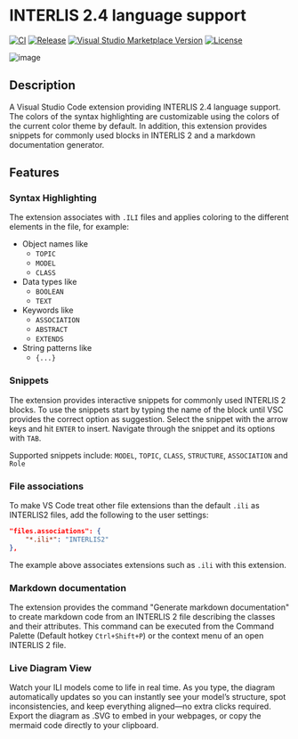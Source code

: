 # INTERLIS 2.4 language support

[![CI](https://github.com/GeoWerkstatt/vsc_interlis2_extension/actions/workflows/ci.yml/badge.svg?branch=master)](https://github.com/GeoWerkstatt/vsc_interlis2_extension/actions/workflows/ci.yml)
[![Release](https://github.com/GeoWerkstatt/vsc_interlis2_extension/actions/workflows/release.yml/badge.svg)](https://github.com/GeoWerkstatt/vsc_interlis2_extension/actions/workflows/release.yml)
[![Visual Studio Marketplace Version](https://img.shields.io/visual-studio-marketplace/v/geowerkstatt.InterlisLanguageSupport)](https://marketplace.visualstudio.com/items?itemName=geowerkstatt.InterlisLanguageSupport)
[![License](https://img.shields.io/github/license/GeoWerkstatt/vsc_interlis2_extension)](https://github.com/GeoWerkstatt/vsc_interlis2_extension/blob/master/LICENSE.txt)


![image](https://user-images.githubusercontent.com/3465512/194811328-616104ab-5855-44e6-a5ec-0997d6403f59.png)


## Description
A Visual Studio Code extension providing INTERLIS 2.4 language support. The colors of the syntax highlighting are customizable using the colors of the current color theme by default. In addition, this extension provides snippets for commonly used blocks in INTERLIS 2 and a markdown documentation generator.

## Features
### Syntax Highlighting
The extension associates with `.ILI` files and applies coloring to the different elements in the file, for example:

* Object names like
    * `TOPIC`
    * `MODEL`
    * `CLASS`
* Data types like
    * `BOOLEAN`
    * `TEXT`
* Keywords like
    * `ASSOCIATION`
    * `ABSTRACT`
    * `EXTENDS`
* String patterns like
    * `{...}`

### Snippets
The extension provides interactive snippets for commonly used INTERLIS 2 blocks. To use the snippets start by typing the name of the block until VSC provides the correct option as suggestion. Select the snippet with the arrow keys and hit `ENTER` to insert. Navigate through the snippet and its options with `TAB`.

Supported snippets include: `MODEL`, `TOPIC`, `CLASS`, `STRUCTURE`, `ASSOCIATION` and `Role`

### File associations

To make VS Code treat other file extensions than the default `.ili` as INTERLIS2 files, add the following to the user settings:

```JSON
"files.associations": {
    "*.ili*": "INTERLIS2"
},
```
The example above associates extensions such as `.ili` with this extension.

### Markdown documentation
The extension provides the command "Generate markdown documentation" to create markdown code from an INTERLIS 2 file describing the classes and their attributes. This command can be executed from the Command Palette (Default hotkey `Ctrl+Shift+P`) or the context menu of an open INTERLIS 2 file.

### Live Diagram View
Watch your ILI models come to life in real time. As you type, the diagram automatically updates so you can instantly see your model’s structure, spot inconsistencies, and keep everything aligned—no extra clicks required. Export the diagram as .SVG to embed in your webpages, or copy the mermaid code directly to your clipboard.
